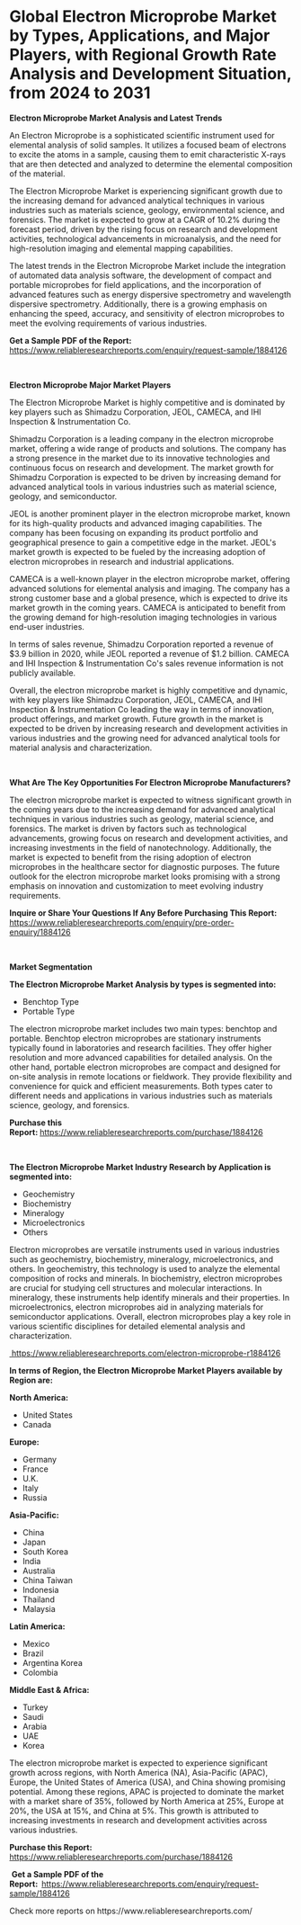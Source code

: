 <p><h1>Global Electron Microprobe Market by Types, Applications, and Major Players, with Regional Growth Rate Analysis and Development Situation, from 2024 to 2031</h1></p><p><strong>Electron Microprobe Market Analysis and Latest Trends</strong></p>
<p><p>An Electron Microprobe is a sophisticated scientific instrument used for elemental analysis of solid samples. It utilizes a focused beam of electrons to excite the atoms in a sample, causing them to emit characteristic X-rays that are then detected and analyzed to determine the elemental composition of the material.</p><p>The Electron Microprobe Market is experiencing significant growth due to the increasing demand for advanced analytical techniques in various industries such as materials science, geology, environmental science, and forensics. The market is expected to grow at a CAGR of 10.2% during the forecast period, driven by the rising focus on research and development activities, technological advancements in microanalysis, and the need for high-resolution imaging and elemental mapping capabilities.</p><p>The latest trends in the Electron Microprobe Market include the integration of automated data analysis software, the development of compact and portable microprobes for field applications, and the incorporation of advanced features such as energy dispersive spectrometry and wavelength dispersive spectrometry. Additionally, there is a growing emphasis on enhancing the speed, accuracy, and sensitivity of electron microprobes to meet the evolving requirements of various industries.</p></p>
<p><strong>Get a Sample PDF of the Report:&nbsp;</strong> <a href="https://www.reliableresearchreports.com/enquiry/request-sample/1884126">https://www.reliableresearchreports.com/enquiry/request-sample/1884126</a></p>
<p>&nbsp;</p>
<p><strong>Electron Microprobe Major Market Players</strong></p>
<p><p>The Electron Microprobe Market is highly competitive and is dominated by key players such as Shimadzu Corporation, JEOL, CAMECA, and IHI Inspection & Instrumentation Co. </p><p>Shimadzu Corporation is a leading company in the electron microprobe market, offering a wide range of products and solutions. The company has a strong presence in the market due to its innovative technologies and continuous focus on research and development. The market growth for Shimadzu Corporation is expected to be driven by increasing demand for advanced analytical tools in various industries such as material science, geology, and semiconductor.</p><p>JEOL is another prominent player in the electron microprobe market, known for its high-quality products and advanced imaging capabilities. The company has been focusing on expanding its product portfolio and geographical presence to gain a competitive edge in the market. JEOL's market growth is expected to be fueled by the increasing adoption of electron microprobes in research and industrial applications.</p><p>CAMECA is a well-known player in the electron microprobe market, offering advanced solutions for elemental analysis and imaging. The company has a strong customer base and a global presence, which is expected to drive its market growth in the coming years. CAMECA is anticipated to benefit from the growing demand for high-resolution imaging technologies in various end-user industries.</p><p>In terms of sales revenue, Shimadzu Corporation reported a revenue of $3.9 billion in 2020, while JEOL reported a revenue of $1.2 billion. CAMECA and IHI Inspection & Instrumentation Co's sales revenue information is not publicly available.</p><p>Overall, the electron microprobe market is highly competitive and dynamic, with key players like Shimadzu Corporation, JEOL, CAMECA, and IHI Inspection & Instrumentation Co leading the way in terms of innovation, product offerings, and market growth. Future growth in the market is expected to be driven by increasing research and development activities in various industries and the growing need for advanced analytical tools for material analysis and characterization.</p></p>
<p>&nbsp;</p>
<p><strong>What Are The Key Opportunities For Electron Microprobe Manufacturers?</strong></p>
<p><p>The electron microprobe market is expected to witness significant growth in the coming years due to the increasing demand for advanced analytical techniques in various industries such as geology, material science, and forensics. The market is driven by factors such as technological advancements, growing focus on research and development activities, and increasing investments in the field of nanotechnology. Additionally, the market is expected to benefit from the rising adoption of electron microprobes in the healthcare sector for diagnostic purposes. The future outlook for the electron microprobe market looks promising with a strong emphasis on innovation and customization to meet evolving industry requirements.</p></p>
<p><strong>Inquire or Share Your Questions If Any Before Purchasing This Report:</strong> <a href="https://www.reliableresearchreports.com/enquiry/pre-order-enquiry/1884126">https://www.reliableresearchreports.com/enquiry/pre-order-enquiry/1884126</a></p>
<p>&nbsp;</p>
<p><strong>Market Segmentation</strong></p>
<p><strong>The Electron Microprobe Market Analysis by types is segmented into:</strong></p>
<p><ul><li>Benchtop Type</li><li>Portable Type</li></ul></p>
<p><p>The electron microprobe market includes two main types: benchtop and portable. Benchtop electron microprobes are stationary instruments typically found in laboratories and research facilities. They offer higher resolution and more advanced capabilities for detailed analysis. On the other hand, portable electron microprobes are compact and designed for on-site analysis in remote locations or fieldwork. They provide flexibility and convenience for quick and efficient measurements. Both types cater to different needs and applications in various industries such as materials science, geology, and forensics.</p></p>
<p><strong>Purchase this Report:&nbsp;</strong><a href="https://www.reliableresearchreports.com/purchase/1884126">https://www.reliableresearchreports.com/purchase/1884126</a></p>
<p>&nbsp;</p>
<p><strong>The Electron Microprobe Market Industry Research by Application is segmented into:</strong></p>
<p><ul><li>Geochemistry</li><li>Biochemistry</li><li>Mineralogy</li><li>Microelectronics</li><li>Others</li></ul></p>
<p><p>Electron microprobes are versatile instruments used in various industries such as geochemistry, biochemistry, mineralogy, microelectronics, and others. In geochemistry, this technology is used to analyze the elemental composition of rocks and minerals. In biochemistry, electron microprobes are crucial for studying cell structures and molecular interactions. In mineralogy, these instruments help identify minerals and their properties. In microelectronics, electron microprobes aid in analyzing materials for semiconductor applications. Overall, electron microprobes play a key role in various scientific disciplines for detailed elemental analysis and characterization.</p></p>
<p><a href="https://www.reliableresearchreports.com/electron-microprobe-r1884126">&nbsp;https://www.reliableresearchreports.com/electron-microprobe-r1884126</a></p>
<p><strong>In terms of Region, the Electron Microprobe Market Players available by Region are:</strong></p>
<p>
    <p> <strong> North America: </strong>
        <ul>
            <li>United States</li>
            <li>Canada</li>
        </ul>
        </p> 
    <p> <strong> Europe: </strong>
        <ul>
            <li>Germany</li>
            <li>France</li>
            <li>U.K.</li>
            <li>Italy</li>
            <li>Russia</li>
        </ul>
        </p> 
    <p> <strong> Asia-Pacific: </strong>
        <ul>
            <li>China</li>
            <li>Japan</li>
            <li>South Korea</li>
            <li>India</li>
            <li>Australia</li>
            <li>China Taiwan</li>
            <li>Indonesia</li>
            <li>Thailand</li>
            <li>Malaysia</li>
        </ul>
        </p> 
    <p> <strong> Latin America: </strong>
        <ul>
            <li>Mexico</li>
            <li>Brazil</li>
            <li>Argentina Korea</li>
            <li>Colombia</li>
        </ul>
        </p> 
    <p> <strong> Middle East & Africa: </strong>
        <ul>
            <li>Turkey</li>
            <li>Saudi</li>
            <li>Arabia</li>
            <li>UAE</li>
            <li>Korea</li>
        </ul>
    </p>
    </p>
<p><p>The electron microprobe market is expected to experience significant growth across regions, with North America (NA), Asia-Pacific (APAC), Europe, the United States of America (USA), and China showing promising potential. Among these regions, APAC is projected to dominate the market with a market share of 35%, followed by North America at 25%, Europe at 20%, the USA at 15%, and China at 5%. This growth is attributed to increasing investments in research and development activities across various industries.</p></p>
<p><strong>Purchase this Report: </strong><a href="https://www.reliableresearchreports.com/purchase/1884126">https://www.reliableresearchreports.com/purchase/1884126</a></p>
<p>&nbsp;<strong>Get a Sample PDF of the Report:&nbsp;&nbsp;</strong><a href="https://www.reliableresearchreports.com/enquiry/request-sample/1884126">https://www.reliableresearchreports.com/enquiry/request-sample/1884126</a></p>
<p><strong></strong></p>
<p>Check more reports on https://www.reliableresearchreports.com/</p>
